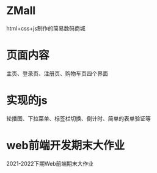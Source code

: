 # ZMall
html+css+js制作的简易数码商城 
# 页面内容
主页、登录页、注册页、购物车页四个界面 
# 实现的js
轮播图、下拉菜单、标签栏切换、倒计时、简单的表单验证等
# web前端开发期末大作业
2021-2022下期Web前端期末大作业
